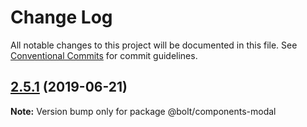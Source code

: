 # Change Log

All notable changes to this project will be documented in this file.
See [Conventional Commits](https://conventionalcommits.org) for commit guidelines.

## [2.5.1](http://github.com/bolt-design-system/bolt/tree/master/packages/components/bolt-modal/compare/v2.5.0...v2.5.1) (2019-06-21)

**Note:** Version bump only for package @bolt/components-modal
